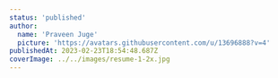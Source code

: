 ```yaml
---
status: 'published'
author:
  name: 'Praveen Juge'
  picture: 'https://avatars.githubusercontent.com/u/13696888?v=4'
publishedAt: 2023-02-23T18:54:48.687Z
coverImage: ../../images/resume-1-2x.jpg
---
```

